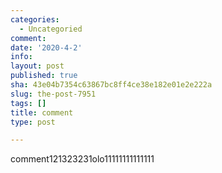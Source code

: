 ```yaml
---
categories:
  - Uncategoried
comment: 
date: '2020-4-2'
info: 
layout: post
published: true
sha: 43e04b7354c63867bc8ff4ce38e182e01e2e222a
slug: the-post-7951
tags: []
title: comment
type: post

---
```


comment121323231olo11111111111111
